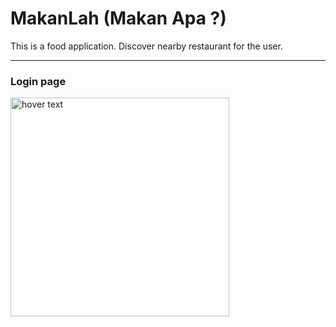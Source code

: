 # MakanLah (Makan Apa ?)
This is a food application. Discover nearby restaurant for the user.

_______________________________________________________________________
<p align="center">
  <h3>Login page</h3>
  <img src="https://github.com/weikang761195/MakanLah/blob/master/app/src/main/res/screenshot/47684679_276968382965166_2713958098829049856_n.jpg" width="350" title="hover text">
</p>


